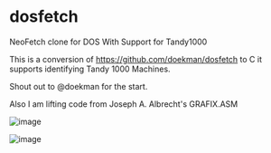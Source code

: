 # dosfetch
NeoFetch clone for DOS With Support for Tandy1000

This is a conversion of https://github.com/doekman/dosfetch  to C
it supports identifying Tandy 1000 Machines.

Shout out to @doekman for the start.

Also I am lifting code from 
Joseph A. Albrecht's GRAFIX.ASM

![image](https://github.com/user-attachments/assets/d95faba4-3bc9-4ef6-8bb8-8136481168e4)

![image](https://github.com/user-attachments/assets/9cfceb71-4f2b-4a09-adf6-01eed93f4e96)
